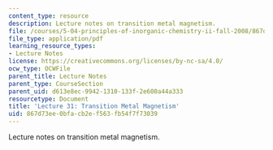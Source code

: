 ```yaml
---
content_type: resource
description: Lecture notes on transition metal magnetism.
file: /courses/5-04-principles-of-inorganic-chemistry-ii-fall-2008/867d73ee0bfacb2ef563fb54f7f73039_lecture_31.pdf
file_type: application/pdf
learning_resource_types:
- Lecture Notes
license: https://creativecommons.org/licenses/by-nc-sa/4.0/
ocw_type: OCWFile
parent_title: Lecture Notes
parent_type: CourseSection
parent_uid: d613e8ec-9942-1310-133f-2e600a44a333
resourcetype: Document
title: 'Lecture 31: Transition Metal Magnetism'
uid: 867d73ee-0bfa-cb2e-f563-fb54f7f73039
---
```

Lecture notes on transition metal magnetism.